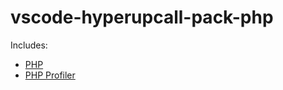 # vscode-hyperupcall-pack-php

Includes:

- [PHP](https://marketplace.visualstudio.com/items?itemName=DEVSENSE.phptools-vscode)
- [PHP Profiler](https://marketplace.visualstudio.com/items?itemName=DEVSENSE.profiler-php-vscode)
